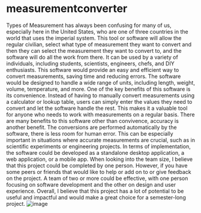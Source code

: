 # measurementconverter
Types of Measurement has always been confusing for many of us, especially here in the United States, who are one of three countries in the world that uses the imperial system. This tool or software will allow the regular civilian, select what type of measurement they want to convert and then they can select the measurement they want to convert to, and the software will do all the work from there. It can be used by a variety of individuals, including students, scientists, engineers, chefs, and DIY enthusiasts. This software would provide an easy and efficient way to convert measurements, saving time and reducing errors.
	The software would be designed to handle a wide range of units, including length, weight, volume, temperature, and more. One of the key benefits of this software is its convenience. Instead of having to manually convert measurements using a calculator or lookup table, users can simply enter the values they need to convert and let the software handle the rest. This makes it a valuable tool for anyone who needs to work with measurements on a regular basis.
	There are many benefits to this software other than convivence, accuracy is another benefit. The conversions are performed automatically by the software, there is less room for human error. This can be especially important in situations where accurate measurements are crucial, such as in scientific experiments or engineering projects. In terms of implementation, the software could be developed as a standalone desktop application, a web application, or a mobile app. 
	When looking into the team size, I believe that this project could be completed by one person. However, if you have some peers or friends that would like to help or add on to or give feedback on the project. A team of two or more could be effective, with one person focusing on software development and the other on design and user experience. Overall, I believe that this project has a lot of potential to be useful and impactful and would make a great choice for a semester-long project.
![image](https://user-images.githubusercontent.com/122303493/231048582-5a5f644f-34df-415e-901d-c877241d78a4.png)
